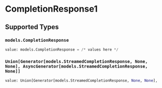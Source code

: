 # CompletionResponse1


## Supported Types

### `models.CompletionResponse`

```python
value: models.CompletionResponse = /* values here */
```

### `Union[Generator[models.StreamedCompletionResponse, None, None], AsyncGenerator[models.StreamedCompletionResponse, None]]`

```python
value: Union[Generator[models.StreamedCompletionResponse, None, None], AsyncGenerator[models.StreamedCompletionResponse, None]] = /* values here */
```

